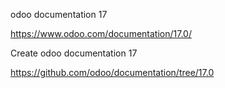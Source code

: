 odoo documentation 17

https://www.odoo.com/documentation/17.0/

Create odoo documentation 17

https://github.com/odoo/documentation/tree/17.0